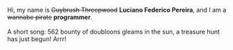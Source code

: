 Hi, my name is ~~Guybrush Threepwood~~ **Luciano Federico Pereira**, and I am a ~~wannabe pirate~~ **programmer**.<br><br>A short song: 562 bounty of doubloons gleams in the sun, a treasure hunt has just begun! Arrr!
